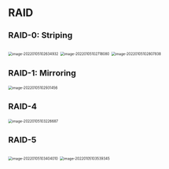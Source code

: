 ## RAID

### RAID-0: Striping

<img src="https://ln-markdown-image-bucket.oss-cn-beijing.aliyuncs.com/img/image-20220105102634932.png" alt="image-20220105102634932" style="zoom:50%;" />

<img src="https://ln-markdown-image-bucket.oss-cn-beijing.aliyuncs.com/img/image-20220105102718080.png" alt="image-20220105102718080" style="zoom:50%;" />

<img src="https://ln-markdown-image-bucket.oss-cn-beijing.aliyuncs.com/img/image-20220105102807838.png" alt="image-20220105102807838" style="zoom:50%;" />

### RAID-1: Mirroring

<img src="https://ln-markdown-image-bucket.oss-cn-beijing.aliyuncs.com/img/image-20220105102931456.png" alt="image-20220105102931456" style="zoom:50%;" />

### RAID-4

<img src="https://ln-markdown-image-bucket.oss-cn-beijing.aliyuncs.com/img/image-20220105103226687.png" alt="image-20220105103226687" style="zoom:50%;" />

### RAID-5

<img src="https://ln-markdown-image-bucket.oss-cn-beijing.aliyuncs.com/img/image-20220105103404010.png" alt="image-20220105103404010" style="zoom:50%;" />

<img src="https://ln-markdown-image-bucket.oss-cn-beijing.aliyuncs.com/img/image-20220105103539345.png" alt="image-20220105103539345" style="zoom:50%;" />

